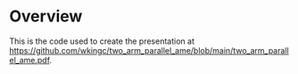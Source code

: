 # Overview

This is the code used to create the presentation at <a href="https://github.com/wkingc/two_arm_parallel_ame/blob/main/two_arm_parallel_ame.pdf" target="_blank">https://github.com/wkingc/two_arm_parallel_ame/blob/main/two_arm_parallel_ame.pdf</a>.